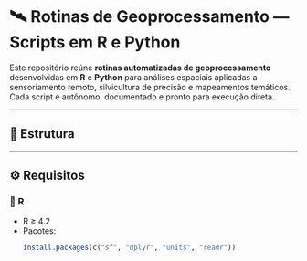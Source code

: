 # 🛰️ Rotinas de Geoprocessamento — Scripts em R e Python

Este repositório reúne **rotinas automatizadas de geoprocessamento** desenvolvidas em **R** e **Python** para análises espaciais aplicadas a sensoriamento remoto, silvicultura de precisão e mapeamentos temáticos.  
Cada script é autônomo, documentado e pronto para execução direta.

---

## 📂 Estrutura

---

## ⚙️ Requisitos

### 🧮 R
- R ≥ 4.2
- Pacotes:
  ```r
  install.packages(c("sf", "dplyr", "units", "readr"))


